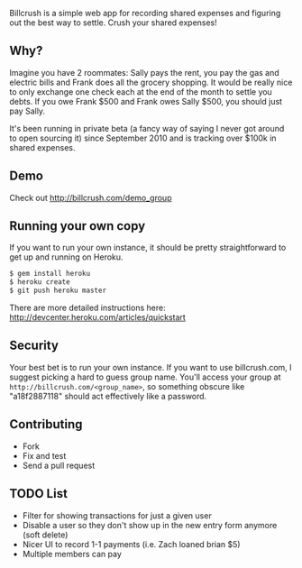 Billcrush is a simple web app for recording shared expenses and figuring out the best way to settle. Crush your shared expenses!

## Why?
Imagine you have 2 roommates: Sally pays the rent, you pay the gas and electric bills and Frank does all the grocery shopping. It would be really nice to only exchange one check each at the end of the month to settle you debts. If you owe Frank $500 and Frank owes Sally $500, you should just pay Sally.

It's been running in private beta (a fancy way of saying I never got around to open sourcing it) since September 2010 and is tracking over $100k in shared expenses.

## Demo
Check out http://billcrush.com/demo_group

## Running your own copy
If you want to run your own instance, it should be pretty straightforward to get up and running on Heroku.

```sh
$ gem install heroku
$ heroku create
$ git push heroku master
```

There are more detailed instructions here:
http://devcenter.heroku.com/articles/quickstart

## Security
Your best bet is to run your own instance. If you want to use billcrush.com, I suggest picking a hard to guess group name. You'll access your group at `http://billcrush.com/<group_name>`, so something obscure like "a18f2887118" should act effectively like a password.


## Contributing
 * Fork
 * Fix and test
 * Send a pull request
 
## TODO List
 * Filter for showing transactions for just a given user
 * Disable a user so they don't show up in the new entry form anymore (soft delete)
 * Nicer UI to record 1-1 payments (i.e. Zach loaned brian $5)
 * Multiple members can pay

